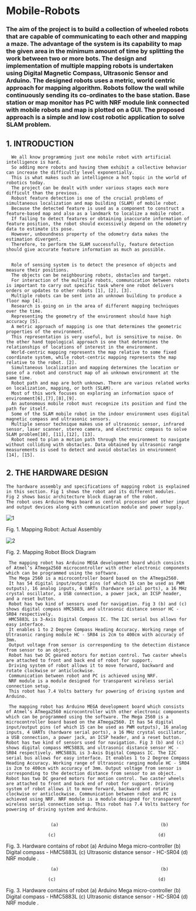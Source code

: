 # Mobile-Robots
### The aim of the project is to build a collection of wheeled robots that are capable of communicating to each other and mapping a maze. The advantage of the system is its capability to map the given area in the minimum amount of time by splitting the work between two or more bots. The design and implementation of multiple mapping robots is undertaken using Digital Magnetic Compass, Ultrasonic Sensor and Arduino. The designed robots uses a metric, world centric approach for mapping algorithm. Robots follow the wall while continuously sending its co-ordinates to the base station. Base station or map monitor has PC with NRF module link connected with mobile robots and map is plotted on a GUI. The proposed approach is a simple and low cost robotic application to solve SLAM problem.

## 1.	 INTRODUCTION 
     
      We all know programming just one mobile robot with artificial intelligence is hard.
      So adding more robots and having them exhibit a collective behavior can increase the difficultly level exponentially.
      This is what makes such an intelligence a hot topic in the world of robotics today. 
      The project can be dealt with under various stages each more difficult than the previous.
      Robust feature detection is one of the crucial problems of simultaneous localization and map building (SLAM) of mobile robot.
      Because the detected feature is used as a component to construct a feature-based map and also as a landmark to localize a mobile robot. 
      If failing to detect features or obtaining inaccurate information of feature position, the robot should excessively depend on the odometry data to estimate its pose. 
      However, unboundness property of the odometry data makes the estimation divergent. 
      Therefore, to perform the SLAM successfully, feature detection should give accurate feature information as much as possible.
      
      
      Role of sensing system is to detect the presence of objects and measure their positions. 
      The objects can be neighbouring robots, obstacles and target.
      For interaction of the multiple robots, communication between robots is important to carry out specific task where one robot delivers orders or updates to other robots [1], [2], [3].
      Multiple robots can be sent into an unknown building to produce a floor map [4]. 
      Research is going on in the area of different mapping techniques over the time. 
      Representing the geometry of the environment should have high accuracy [5]. 
      A metric approach of mapping is one that determines the geometric properties of the environment. 
      This representation is very useful, but is sensitive to noise. On the other hand topological approach is one that determines the relationships of locations of interest in the environment.
      World-centric mapping represents the map relative to some fixed coordinate system, while robot-centric mapping represents the map relative to the robot. [2]. 
      Simultaneous localization and mapping determines the location or pose of a robot and construct map of an unknown environment at the same time. 
      Robot path and map are both unknown. There are various related works on localization, mapping, or both (SLAM). 
      Most of this work focuses on exploring an information space of environment[6],[7],[8],[9]. 
      An autonomous mobile robot must recognize its position and find the path for itself. 
      Some of the SLAM mobile robot in the indoor environment uses digital magnetic compass and ultrasonic sensors. 
      Multiple sensor technique makes use of ultrasonic sensor, infrared sensor, laser scanner, stereo camera, and electronic compass to solve SLAM problem[10], [11],[12], [13].
      Robot need to plan a motion path through the environment to navigate without colliding with obstacles. Data obtained by ultrasonic range measurements is used to detect and avoid obstacles in environment [14], [15].  

## 2.	THE HARDWARE DESIGN
    The hardware assembly and specifications of mapping robot is explained in this section. Fig 1 shows the robot and its different modules. 
    Fig 2 shows basic architecture block diagram of the robot.
    The robot uses Arduino Mega board as central processor and other input and output devices along with communication module and power supply.
![1](https://user-images.githubusercontent.com/38221793/58768344-10832a00-859a-11e9-9c71-b6d60ee75650.png)

Fig. 1.  Mapping Robot: Actual Assembly

![2](https://user-images.githubusercontent.com/38221793/58768425-2b09d300-859b-11e9-9ed5-2227c6a60208.png)

Fig. 2.  Mapping Robot Block Diagram

     The mapping robot has Arduino MEGA development board which consists of Atmel’s ATmega2560 microcontroller with other electronic components which can be programmed using the software.
     The Mega 2560 is a microcontroller board based on the ATmega2560. 
     It has 54 digital input/output pins (of which 15 can be used as PWM outputs), 16 analog inputs, 4 UARTs (hardware serial ports), a 16 MHz crystal oscillator, a USB connection, a power jack, an ICSP header, and a reset button.
     Robot has two kind of sensors used for navigation. Fig 3 (b) and (c) shows digital compass HMC5883L and ultrasonic distance sensor HC - SR04 respectively.
     HMC5883L is 3-Axis Digital Compass IC. The I2C serial bus allows for easy interface. 
     It enables 1 to 2 Degree Compass Heading Accuracy. Working range of Ultrasonic ranging module HC - SR04 is 2cm to 400cm with accuracy of 3mm. 
     Output voltage from sensor is corresponding to the detection distance from sensor to an object. 
     Robot has two DC geared motors for motion control. Two caster wheels are attached to front and back end of robot for support.
     Driving system of robot allows it to move forward, backward and rotate clockwise or anticlockwise.
     Communication between robot and PC is achieved using NRF.
     NRF module is a module designed for transparent wireless serial connection setup. 
     This robot has 7.4 Volts battery for powering of driving system and Arduino.
     
     The mapping robot has Arduino MEGA development board which consists of Atmel’s ATmega2560 microcontroller with other electronic components which can be programmed using the software. The Mega 2560 is a microcontroller board based on the ATmega2560. It has 54 digital input/output pins (of which 15 can be used as PWM outputs), 16 analog inputs, 4 UARTs (hardware serial ports), a 16 MHz crystal oscillator, a USB connection, a power jack, an ICSP header, and a reset button. Robot has two kind of sensors used for navigation. Fig 3 (b) and (c) shows digital compass HMC5883L and ultrasonic distance sensor HC - SR04 respectively. HMC5883L is 3-Axis Digital Compass IC. The I2C serial bus allows for easy interface. It enables 1 to 2 Degree Compass Heading Accuracy. Working range of Ultrasonic ranging module HC - SR04 is 2cm to 400cm with accuracy of 3mm. Output voltage from sensor is corresponding to the detection distance from sensor to an object. Robot has two DC geared motors for motion control. Two caster wheels are attached to front and back end of robot for support. Driving system of robot allows it to move forward, backward and rotate clockwise or anticlockwise. Communication between robot and PC is achieved using NRF. NRF module is a module designed for transparent wireless serial connection setup. This robot has 7.4 Volts battery for powering of driving system and Arduino.
     
             
                     (a)                                       (b)
                            
                    (c)                                       (d)
Fig. 3. Hardware contains of robot (a) Arduino Mega micro-controller (b) Digital compass - HMC5883L (c) Ultrasonic distance sensor - HC-SR04 (d) NRF module .
             
                     (a)                                       (b)
                            
                    (c)                                       (d)
Fig. 3. Hardware contains of robot (a) Arduino Mega micro-controller (b) Digital compass - HMC5883L (c) Ultrasonic distance sensor - HC-SR04 (d) NRF module .
